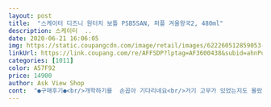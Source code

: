 ```yaml
---
layout: post 
title:  "스케이터 디즈니 원터치 보틀 PSB5SAN, 퍼플 겨울왕국2, 480ml" 
description: 스케이터  ..
date: 2020-06-21 16:06:05 
img: https://static.coupangcdn.com/image/retail/images/622260512859053-d82a4c3b-afa1-4960-bff4-c18dd469c28c.jpg 
linkUrl: https://link.coupang.com/re/AFFSDP?lptag=AF3600438&subid=ahnPublicAsk&pageKey=1410866426&itemId=2447339550&vendorItemId=70441037518&traceid=V0-113-d45b4a40003a69a2 
categories: [1011] 
color: A57F92 
price: 14900 
author: Ask View Shop 
cont:  "●구매후기●<br/>개학하기를  손꼽아 기다리네요<br/>거기 고무가 있었는지도 몰랐다고 얘기하네요<br/>겨울왕국<br/>떨어트려도 깨질것 같지않아요  손녀가찾던 겨울왕국 마침네 찻앗네요<br/>뚜껑에 달린 고무패킹 따로 구매 불가능한가요?<br/>몇가지 세트구성해서 주면 좋아할것같은<br/>문의드릴 것이 있어요<br/>물 마실 때 선생님이 봐주시고 했는데<br/>물이 다 쏟아져서 왔네요<br/>물통도 연보라 색상인줄 알았더니  좀 진한보라색이구요<br/>불량인건지.<br/>.<br/> 아니면 저희애가 손으로 집어당겨 뺀건지<br/>사서 어린이집에 들고간 지 하루만에<br/>사용할 수가 없어서 너무 아까워요<br/>색상과디자인 심플합니다<br/>애한테는 패킹 갖고 놀았냐고 물어봤더니<br/>어른인 제가 열고닫아봤는데 좋은것같아요<br/>어린이집에서는 물병을 갖고 놀게 하지도 않고<br/>엘사를 좋아한다고해서 일단사놓고 만나는날 포장해서 주려고요좋아할지 모르겠지만.<br/>.<br/><br/>연보라색과 뚜껑에 살짝<br/>열고닫기 좋아요<br/>일단 튼튼하고 세척도편하고 아이가 마시거나할때<br/>저렴하게 산 물병은 아닌데 한 번 사용하고<br/>제가 직접보지 않아 이유는 모르겠지만<br/>친구 딸아이 생일선물로 준비해봤어요<br/>텃치감 부드럽고 입구가 아이들 마시기편하게 생겻어요 단단해보여서<br/>패킹 따로 구매할 수 있는 방법 좀 알려주세요.<br/>.<br/><br/>패킹이 사라진 채로 가방에 넣어지며<br/>패킹이 없어져서 왔어요<br/>펄이 들어가서 고급져보이네요<br/>화면처럼 핑크색 끈이 아니고 하늘색 끈이네요<br/>개학하기를  손꼽아 기다리네요<br/>거기 고무가 있었는지도 몰랐다고 얘기하네요<br/>겨울왕국<br/>떨어트려도 깨질것 같지않아요  손녀가찾던 겨울왕국 마침네 찻앗네요<br/>뚜껑에 달린 고무패킹 따로 구매 불가능한가요?<br/>몇가지 세트구성해서 주면 좋아할것같은<br/>문의드릴 것이 있어요<br/>물 마실 때 선생님이 봐주시고 했는데<br/>물이 다 쏟아져서 왔네요<br/>물통도 연보라 색상인줄 알았더니  좀 진한보라색이구요<br/>불량인건지.<br/>.<br/> 아니면 저희애가 손으로 집어당겨 뺀건지<br/>사서 어린이집에 들고간 지 하루만에<br/>사용할 수가 없어서 너무 아까워요<br/>색상과디자인 심플합니다<br/>애한테는 패킹 갖고 놀았냐고 물어봤더니<br/>어른인 제가 열고닫아봤는데 좋은것같아요<br/>어린이집에서는 물병을 갖고 놀게 하지도 않고<br/>엘사를 좋아한다고해서 일단사놓고 만나는날 포장해서 주려고요좋아할지 모르겠지만.<br/>.<br/><br/>연보라색과 뚜껑에 살짝<br/>열고닫기 좋아요<br/>일단 튼튼하고 세척도편하고 아이가 마시거나할때<br/>저렴하게 산 물병은 아닌데 한 번 사용하고<br/>제가 직접보지 않아 이유는 모르겠지만<br/>친구 딸아이 생일선물로 준비해봤어요<br/>텃치감 부드럽고 입구가 아이들 마시기편하게 생겻어요 단단해보여서<br/>패킹 따로 구매할 수 있는 방법 좀 알려주세요.<br/>.<br/><br/>패킹이 사라진 채로 가방에 넣어지며<br/>패킹이 없어져서 왔어요<br/>펄이 들어가서 고급져보이네요<br/>화면처럼 핑크색 끈이 아니고 하늘색 끈이네요<br/>" 
---
```

